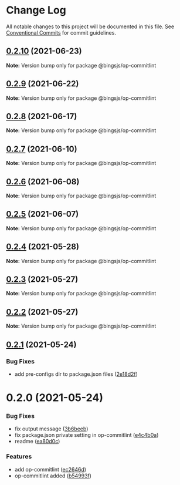 # Change Log

All notable changes to this project will be documented in this file.
See [Conventional Commits](https://conventionalcommits.org) for commit guidelines.

## [0.2.10](https://github.com/bingtimren/op-tools/compare/@bingsjs/op-commitlint@0.2.9...@bingsjs/op-commitlint@0.2.10) (2021-06-23)

**Note:** Version bump only for package @bingsjs/op-commitlint





## [0.2.9](https://github.com/bingtimren/op-tools/compare/@bingsjs/op-commitlint@0.2.8...@bingsjs/op-commitlint@0.2.9) (2021-06-22)

**Note:** Version bump only for package @bingsjs/op-commitlint





## [0.2.8](https://github.com/bingtimren/op-tools/compare/@bingsjs/op-commitlint@0.2.7...@bingsjs/op-commitlint@0.2.8) (2021-06-17)

**Note:** Version bump only for package @bingsjs/op-commitlint





## [0.2.7](https://github.com/bingtimren/op-tools/compare/@bingsjs/op-commitlint@0.2.6...@bingsjs/op-commitlint@0.2.7) (2021-06-10)

**Note:** Version bump only for package @bingsjs/op-commitlint





## [0.2.6](https://github.com/bingtimren/op-tools/compare/@bingsjs/op-commitlint@0.2.5...@bingsjs/op-commitlint@0.2.6) (2021-06-08)

**Note:** Version bump only for package @bingsjs/op-commitlint





## [0.2.5](https://github.com/bingtimren/op-tools/compare/@bingsjs/op-commitlint@0.2.4...@bingsjs/op-commitlint@0.2.5) (2021-06-07)

**Note:** Version bump only for package @bingsjs/op-commitlint





## [0.2.4](https://github.com/bingtimren/op-tools/compare/@bingsjs/op-commitlint@0.2.3...@bingsjs/op-commitlint@0.2.4) (2021-05-28)

**Note:** Version bump only for package @bingsjs/op-commitlint





## [0.2.3](https://github.com/bingtimren/op-tools/compare/@bingsjs/op-commitlint@0.2.2...@bingsjs/op-commitlint@0.2.3) (2021-05-27)

**Note:** Version bump only for package @bingsjs/op-commitlint





## [0.2.2](https://github.com/bingtimren/op-tools/compare/@bingsjs/op-commitlint@0.2.1...@bingsjs/op-commitlint@0.2.2) (2021-05-27)

**Note:** Version bump only for package @bingsjs/op-commitlint





## [0.2.1](https://github.com/bingtimren/op-tools/compare/@bingsjs/op-commitlint@0.2.0...@bingsjs/op-commitlint@0.2.1) (2021-05-24)


### Bug Fixes

* add pre-configs dir to package.json files ([2e18d2f](https://github.com/bingtimren/op-tools/commit/2e18d2ffe03dd258249da4d40b125eb1ef56adac))





# 0.2.0 (2021-05-24)


### Bug Fixes

* fix output message ([3b6beeb](https://github.com/bingtimren/op-tools/commit/3b6beeb476b0795b5f1f0d845c7fc64763722a47))
* fix package.json private setting in op-commitlint ([e4c4b0a](https://github.com/bingtimren/op-tools/commit/e4c4b0a2e32d52fa7ccf6dc299d0d18c4c9a61e2))
* readme ([ea80d0c](https://github.com/bingtimren/op-tools/commit/ea80d0c04b3c75b9a0e6e8ac9de8e8a6bedd2d9d))


### Features

* add op-commitlint ([ec2646d](https://github.com/bingtimren/op-tools/commit/ec2646dfc74703b1599b4bd1031be8c86a09e472))
* op-commitlint added ([b54993f](https://github.com/bingtimren/op-tools/commit/b54993fff413d4116f1906db24435f1e7f7173a2))
